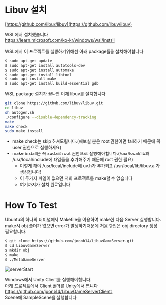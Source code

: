 # Libuv 설치

[https://github.com/libuv/libuv](https://github.com/libuv/libuv)

WSL에서 설치했습니다 <br>
https://learn.microsoft.com/ko-kr/windows/wsl/install <br>
<br>
WSL에서 이 프로젝트를 실행하기위해선 아래 package들을 설치해야합니다
```bash
$ sudo apt-get update
$ sudo apt-get install autotools-dev
$ sudo apt-get install automake
$ sudo apt-get install libtool
$ sudo apt install make
$ sudo apt-get install build-essential gdb
```
WSL package 설치가 끝나면 이제 libuv를 설치합니다
```bash
git clone https://github.com/libuv/libuv.git
cd libuv
sh autogen.sh
./configure --disable-dependency-tracking
make
make check
sudo make install
```
- make check는 skip 하셔도됩니다.(해보실 분은 root 권한이면 fail하기 때문에 꼭 user 권한으로 실행하세요)
- make install은 꼭 sudo로 root 권한으로 실행해야합니다.(/usr/local/lib과 /usr/local/include에 파일들을 추가해주기 때문에 root 권한 필요)
    - 이렇게 해야 /usr/local/include에 uv.h가 추가되고 /usr/local/lib/libuv.a 가 생성됩니다!
    - 이 두가지 파일이 없으면 저희 프로젝트를 make할 수 없습니다
    - 여기까지가 설치 완료입니다

# How To Test

Ubuntu의 하나의 터미널에서 Makefile을 이용하여 make한 다음 Server 실행합니다.
make시 obj 폴더가 없으면 error가 발생하기때문에 처음 한번은 obj directory 생성 필요합니다.

```bash
$ git clone https://github.com/joonb14/LibuvGameServer.git
$ cd LibuvGameServer
$ mkdir obj
$ make
$ ./MetaGameServer
```
![serverStart](https://user-images.githubusercontent.com/30307587/156481341-81e649a5-805f-4e9f-a229-56c62c0ef514.png)

Windows에서 Unity Client를 실행해야합니다.<br>
아래 프로젝트에서 Client 폴더를 Unity에서 엽니다<br>
https://github.com/joonb14/LibuvGameServerClients<br>
Scene에 SampleScene을 실행합니다<br>
